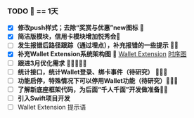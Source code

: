 ### TODO  == 1天

- [x] **修改push样式；去除“奖赏与优惠”new图标**  
- [x] **简洁版模块，信用卡模块增加悦秀会**
- [ ] **发生报错后路径跟踪（通过埋点），补充报错的一些提示** 
- [x] **补充Wallet Extension系统架构图**  [Wallet Extension](https://drive.google.com/file/d/1Kx-Gn-moqVNUAuhj7FuigXDV4Ubu3kuv/view?usp=sharing)    [时序图](https://drive.google.com/file/d/1J9yaO1zRSghvFzU2HYCdYgwu-3S7skHP/view?usp=sharing)
- [ ] **跟进3月优化需求** 
- [ ] **统计接口，统计Wallet登录、绑卡事件（待研究）** 
- [ ] **功能启停，特殊情况下可以停用Wallet功能（待研究）**
- [ ] **了解新底座框架代码，为后面“千人千面”开发做准备**
- [ ] **引入Swift项目开发**
- [ ] Wallet Extension 提示语